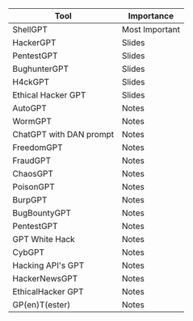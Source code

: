| Tool                | Importance |
|---------------------|----------|
| ShellGPT            | Most Important    |
| HackerGPT           | Slides   |
| PentestGPT          | Slides   |
| BughunterGPT        | Slides   |
| H4ckGPT             | Slides   |
| Ethical Hacker GPT  | Slides   |
| AutoGPT             | Notes    |
| WormGPT             | Notes    |
| ChatGPT with DAN prompt | Notes |
| FreedomGPT          | Notes    |
| FraudGPT            | Notes    |
| ChaosGPT            | Notes    |
| PoisonGPT           | Notes    |
| BurpGPT             | Notes    |
| BugBountyGPT        | Notes    |
| PentestGPT          | Notes    |
| GPT White Hack      | Notes    |
| CybGPT              | Notes    |
| Hacking API's GPT   | Notes    |
| HackerNewsGPT       | Notes    |
| EthicalHacker GPT   | Notes    |
| GP(en)T(ester)      | Notes    |
